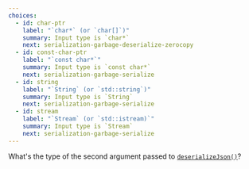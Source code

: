 ```yaml
---
choices:
  - id: char-ptr
    label: "`char*` (or `char[]`)"
    summary: Input type is `char*`
    next: serialization-garbage-deserialize-zerocopy
  - id: const-char-ptr
    label: "`const char*`"
    summary: Input type is `const char*`
    next: serialization-garbage-serialize
  - id: string
    label: "`String` (or `std::string`)"
    summary: Input type is `String`
    next: serialization-garbage-serialize
  - id: stream
    label: "`Stream` (or `std::istream)`"
    summary: Input type is `Stream`
    next: serialization-garbage-serialize
---
```


What's the type of the second argument passed to [`deserializeJson()`](/v6/api/json/deserializejson/)?